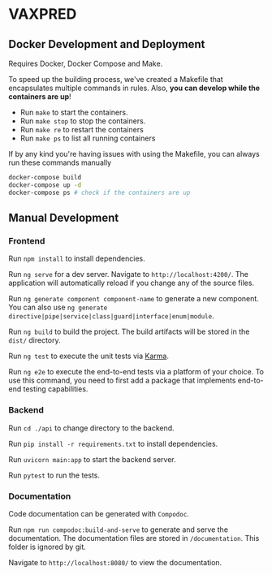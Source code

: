 # VAXPRED

## Docker Development and Deployment

Requires Docker, Docker Compose and Make.

To speed up the building process, we've created a Makefile that encapsulates multiple commands in rules. Also, **you can develop while the containers are up**!

- Run `make` to start the containers.
- Run `make stop` to stop the containers.
- Run `make re` to restart the containers
- Run `make ps` to list all running containers


If by any kind you're having issues with using the Makefile, you can always run these commands manually

```bash
docker-compose build
docker-compose up -d
docker-compose ps # check if the containers are up
```

## Manual Development

### Frontend

Run `npm install` to install dependencies.

Run `ng serve` for a dev server. Navigate to `http://localhost:4200/`. The application will automatically reload if you change any of the source files.

Run `ng generate component component-name` to generate a new component. You can also use `ng generate directive|pipe|service|class|guard|interface|enum|module`.

Run `ng build` to build the project. The build artifacts will be stored in the `dist/` directory.

Run `ng test` to execute the unit tests via [Karma](https://karma-runner.github.io).

Run `ng e2e` to execute the end-to-end tests via a platform of your choice. To use this command, you need to first add a package that implements end-to-end testing capabilities.

### Backend

Run `cd ./api` to change directory to the backend.

Run `pip install -r requirements.txt` to install dependencies.

Run `uvicorn main:app` to start the backend server.

Run `pytest` to run the tests.

### Documentation

Code documentation can be generated with `Compodoc`.

Run `npm run compodoc:build-and-serve` to generate and serve the documentation. The documentation files are stored in `/documentation`. This folder is ignored by git.

Navigate to `http://localhost:8080/` to view the documentation.
